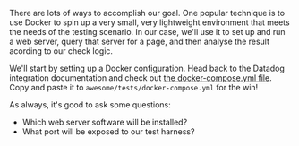 There are lots of ways to accomplish our goal. One popular technique is to use Docker to spin up a very small, very lightweight environment that meets the needs of the testing scenario. In our case, we'll use it to set up and run a web server, query that server for a page, and then analyse the result acording to our check logic.

We'll start by setting up a Docker configuration. Head back to the Datadog integration documentation and check out [the docker-compose.yml file](https://docs.datadoghq.com/developers/integrations/new_check_howto/#building-an-integration-test). Copy and paste it to `awesome/tests/docker-compose.yml` for the win!

As always, it's good to ask some questions:
- Which web server software will be installed?
- What port will be exposed to our test harness?
